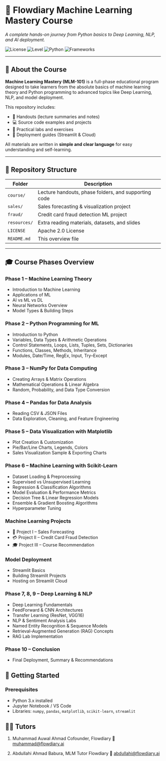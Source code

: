 # 🤖 Flowdiary Machine Learning Mastery Course

*A complete hands-on journey from Python basics to Deep Learning, NLP, and AI deployment.*

![License](https://img.shields.io/badge/License-Apache_2.0-blue.svg)
![Level](https://img.shields.io/badge/Level-Beginner%20to%20Advanced-brightgreen)
![Python](https://img.shields.io/badge/Python-3.x-blue)
![Frameworks](https://img.shields.io/badge/Libraries-NumPy%2C%20Pandas%2C%20Matplotlib%2C%20Scikit--learn%2C%20Streamlit2C%20Keras/Tensorflow-orange)

---

## 🧠 About the Course

**Machine Learning Mastery (MLM-101)** is a full-phase educational program designed to take learners from the absolute basics of machine learning theory and Python programming to advanced topics like Deep Learning, NLP, and model deployment.

This repository includes:
- 📘 Handouts (lecture summaries and notes)
- 💻 Source code examples and projects
- 🧩 Practical labs and exercises
- 🚀 Deployment guides (Streamlit & Cloud)

All materials are written in **simple and clear language** for easy understanding and self-learning.

---

## 📂 Repository Structure

| Folder | Description |
|--------|--------------|
| `course/` | Lecture handouts, phase folders, and supporting code |
| `sales/` | Sales forecasting & visualization project |
| `fraud/` | Credit card fraud detection ML project |
| `resources/` | Extra reading materials, datasets, and slides |
| `LICENSE` | Apache 2.0 License |
| `README.md` | This overview file |

---

## 🎓 Course Phases Overview

### **Phase 1 – Machine Learning Theory**
- Introduction to Machine Learning  
- Applications of ML  
- AI vs ML vs DL  
- Neural Networks Overview  
- Model Types & Building Steps  

### **Phase 2 – Python Programming for ML**
- Introduction to Python  
- Variables, Data Types & Arithmetic Operations  
- Control Statements, Loops, Lists, Tuples, Sets, Dictionaries  
- Functions, Classes, Methods, Inheritance  
- Modules, Date/Time, RegEx, Input, Try–Except  

### **Phase 3 – NumPy for Data Computing**
- Creating Arrays & Matrix Operations  
- Mathematical Operations & Linear Algebra  
- Random, Probability, and Data Type Conversion  

### **Phase 4 – Pandas for Data Analysis**
- Reading CSV & JSON Files  
- Data Exploration, Cleaning, and Feature Engineering  

### **Phase 5 – Data Visualization with Matplotlib**
- Plot Creation & Customization  
- Pie/Bar/Line Charts, Legends, Colors  
- Sales Visualization Sample & Exporting Charts  

### **Phase 6 – Machine Learning with Scikit-Learn**
- Dataset Loading & Preprocessing  
- Supervised vs Unsupervised Learning  
- Regression & Classification Algorithms  
- Model Evaluation & Performance Metrics  
- Decision Tree & Linear Regression Models  
- Ensemble & Gradient Boosting Algorithms  
- Hyperparameter Tuning
  
### **Machine Learning Projects**
- 🧾 Project I – Sales Forecasting  
- 💳 Project II – Credit Card Fraud Detection  
- 🎓 Project III – Course Recommendation  

### **Model Deployment**
- Streamlit Basics  
- Building Streamlit Projects  
- Hosting on Streamlit Cloud  

### **Phase 7, 8, 9 – Deep Learning & NLP**
- Deep Learning Fundamentals  
- FeedForward & CNN Architectures  
- Transfer Learning (ResNet, VGG16)  
- NLP & Sentiment Analysis Labs  
- Named Entity Recognition & Sequence Models  
- Retrieval-Augmented Generation (RAG) Concepts  
- RAG Lab Implementation  

### **Phase 10 – Conclusion**
- Final Deployment, Summary & Recommendations  

## 🚀 Getting Started

### Prerequisites
- Python 3.x installed  
- Jupyter Notebook / VS Code  
- Libraries: `numpy`, `pandas`, `matplotlib`, `scikit-learn`, `streamlit`

## 👨‍🏫 Tutors
1. Muhammad Auwal Ahmad
Cofounder, Flowdiary
📧 muhammad@flowdiary.ai

2. Abdullahi Ahmad Babura,
MLM Tutor Flowdiary
📧 abdullahi@flowdiary.ai

